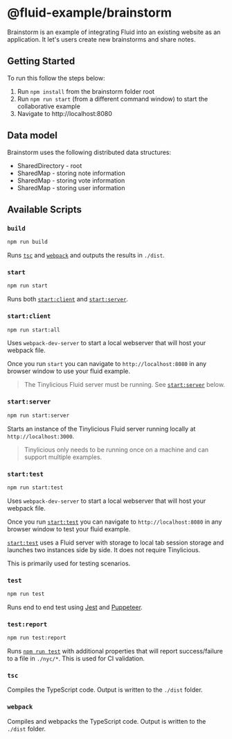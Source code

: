 # @fluid-example/brainstorm

Brainstorm is an example of integrating Fluid into an existing website as an application. It let's users create new brainstorms and share notes.

## Getting Started

To run this follow the steps below:

1. Run `npm install` from the brainstorm folder root
2. Run `npm run start` (from a different command window) to start the collaborative example
3. Navigate to http://localhost:8080

## Data model

Brainstorm uses the following distributed data structures:

- SharedDirectory - root
- SharedMap - storing note information
- SharedMap - storing vote information
- SharedMap - storing user information

## Available Scripts

### `build`

```bash
npm run build
```

Runs [`tsc`](###-tsc) and [`webpack`](###-webpack) and outputs the results in `./dist`.

### `start`

```bash
npm run start
```

Runs both [`start:client`](###-start:client) and [`start:server`](###-start:server).

### `start:client`

```bash
npm run start:all
```

Uses `webpack-dev-server` to start a local webserver that will host your webpack file.

Once you run `start` you can navigate to `http://localhost:8080` in any browser window to use your fluid example.

> The Tinylicious Fluid server must be running. See [`start:server`](###-start:server) below.

### `start:server`

```bash
npm run start:server
```

Starts an instance of the Tinylicious Fluid server running locally at `http://localhost:3000`.

> Tinylicious only needs to be running once on a machine and can support multiple examples.

### `start:test`

```bash
npm run start:test
```

Uses `webpack-dev-server` to start a local webserver that will host your webpack file.

Once you run [`start:test`](###-start:test) you can navigate to `http://localhost:8080` in any browser window to test your fluid example.

[`start:test`](###-start:test) uses a Fluid server with storage to local tab session storage and launches two instances side by side. It does not require Tinylicious.

This is primarily used for testing scenarios.

### `test`

```bash
npm run test
```

Runs end to end test using [Jest](https://jestjs.io/) and [Puppeteer](https://github.com/puppeteer/puppeteer/).

### `test:report`

```bash
npm run test:report
```

Runs [`npm run test`](###-test) with additional properties that will report success/failure to a file in `./nyc/*`. This is used for CI validation.

### `tsc`

Compiles the TypeScript code. Output is written to the `./dist` folder.

### `webpack`

Compiles and webpacks the TypeScript code. Output is written to the `./dist` folder.
